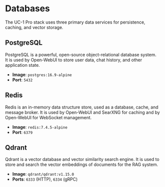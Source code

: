 # Databases

The UC-1 Pro stack uses three primary data services for persistence, caching, and vector storage.

## PostgreSQL

PostgreSQL is a powerful, open-source object-relational database system. It is used by Open-WebUI to store user data, chat history, and other application state.

- **Image**: `postgres:16.9-alpine`
- **Port**: `5432`

## Redis

Redis is an in-memory data structure store, used as a database, cache, and message broker. It is used by Open-WebUI and SearXNG for caching and by Open-WebUI for WebSocket management.

- **Image**: `redis:7.4.5-alpine`
- **Port**: `6379`

## Qdrant

Qdrant is a vector database and vector similarity search engine. It is used to store and search the vector embeddings of documents for the RAG system.

- **Image**: `qdrant/qdrant:v1.15.0`
- **Ports**: `6333` (HTTP), `6334` (gRPC)
